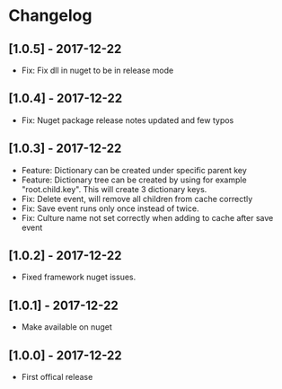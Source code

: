 # Changelog

## [1.0.5] - 2017-12-22

- Fix: Fix dll in nuget to be in release mode

## [1.0.4] - 2017-12-22

- Fix: Nuget package release notes updated and few typos

## [1.0.3] - 2017-12-22

- Feature: Dictionary can be created under specific parent key
- Feature: Dictionary tree can be created by using for example "root.child.key". This will create 3 dictionary keys.
- Fix: Delete event, will remove all children from cache correctly
- Fix: Save event runs only once instead of twice.
- Fix: Culture name not set correctly when adding to cache after save event

## [1.0.2] - 2017-12-22

- Fixed framework nuget issues.

## [1.0.1] - 2017-12-22

- Make available on nuget

## [1.0.0] - 2017-12-22

- First offical release